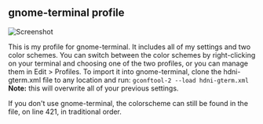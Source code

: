 gnome-terminal profile
----------------------
![Screenshot](http://hdni.github.com/dotfiles/assets/terminal.png)

This is my profile for gnome-terminal. It includes all of my settings and two color schemes. You can switch between the color schemes by right-clicking on your terminal and choosing one of the two profiles, or you can manage them in Edit > Profiles. To import it into gnome-terminal, clone the hdni-gterm.xml file to any location and run:
```gconftool-2 --load hdni-gterm.xml```
**Note:** this will overwrite all of your previous settings.

If you don't use gnome-terminal, the colorscheme can still be found in the file, on line 421, in traditional order.
